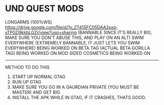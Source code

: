 # UND QUEST MODS
LONGARMS (100%WS) https://drive.google.com/file/d/1y_ZT41SFC05DAA2sxq-sTPGD9kkbLGZr/view?usp=sharing (BANNABLE SINCE IT'S REALLY BIG, MAKE SURE YOU DON'T ABUSE THIS, AND PLAY ON AN ALT)
SWIM EVERYWHERE (EXTREMELY BANNABLE, IT JUST LETS YOU SWIM EVERYWHERE) BEING WORKED ON
BETA TAG (ACTUAL BETA GORILLA TAG) BEING WORKED ON
MOD SIDED COSMETICS BEING WORKED ON

-----------------------
METHOD TO DO THIS

1. START UP NORMAL GTAG
2. RUN UP GTAG
3. MAKE SURE YOU GO IN A GAURDIAN PRIVATE (YOU MUST BE MASTER) AND GET BIG
4. INSTALL THE APK WHILE IN GTAG, IF IT CRASHES, THATS GOOD.
